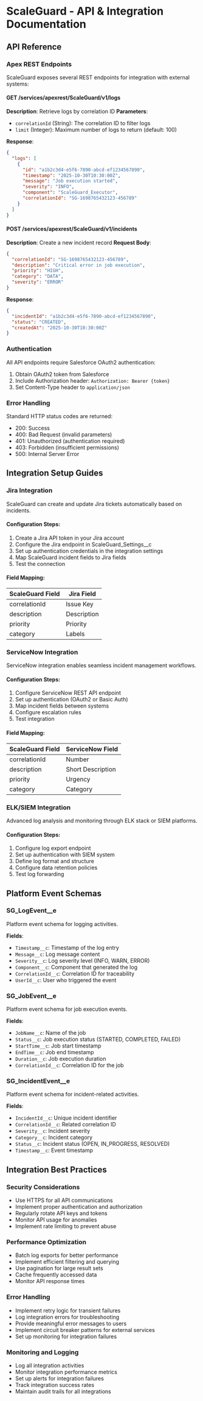# ScaleGuard - API & Integration Documentation

## API Reference

### Apex REST Endpoints

ScaleGuard exposes several REST endpoints for integration with external systems:

#### GET /services/apexrest/ScaleGuard/v1/logs
**Description**: Retrieve logs by correlation ID
**Parameters**:
- `correlationId` (String): The correlation ID to filter logs
- `limit` (Integer): Maximum number of logs to return (default: 100)

**Response**:
```json
{
  "logs": [
    {
      "id": "a1b2c3d4-e5f6-7890-abcd-ef1234567890",
      "timestamp": "2025-10-30T10:30:00Z",
      "message": "Job execution started",
      "severity": "INFO",
      "component": "ScaleGuard_Executor",
      "correlationId": "SG-1698765432123-456789"
    }
  ]
}
```

#### POST /services/apexrest/ScaleGuard/v1/incidents
**Description**: Create a new incident record
**Request Body**:
```json
{
  "correlationId": "SG-1698765432123-456789",
  "description": "Critical error in job execution",
  "priority": "HIGH",
  "category": "DATA",
  "severity": "ERROR"
}
```

**Response**:
```json
{
  "incidentId": "a1b2c3d4-e5f6-7890-abcd-ef1234567890",
  "status": "CREATED",
  "createdAt": "2025-10-30T10:30:00Z"
}
```

### Authentication
All API endpoints require Salesforce OAuth2 authentication:
1. Obtain OAuth2 token from Salesforce
2. Include Authorization header: `Authorization: Bearer {token}`
3. Set Content-Type header to `application/json`

### Error Handling
Standard HTTP status codes are returned:
- 200: Success
- 400: Bad Request (invalid parameters)
- 401: Unauthorized (authentication required)
- 403: Forbidden (insufficient permissions)
- 500: Internal Server Error

## Integration Setup Guides

### Jira Integration
ScaleGuard can create and update Jira tickets automatically based on incidents.

#### Configuration Steps:
1. Create a Jira API token in your Jira account
2. Configure the Jira endpoint in ScaleGuard_Settings__c
3. Set up authentication credentials in the integration settings
4. Map ScaleGuard incident fields to Jira fields
5. Test the connection

#### Field Mapping:
| ScaleGuard Field | Jira Field |
|------------------|------------|
| correlationId    | Issue Key  |
| description      | Description|
| priority         | Priority   |
| category         | Labels     |

### ServiceNow Integration
ServiceNow integration enables seamless incident management workflows.

#### Configuration Steps:
1. Configure ServiceNow REST API endpoint
2. Set up authentication (OAuth2 or Basic Auth)
3. Map incident fields between systems
4. Configure escalation rules
5. Test integration

#### Field Mapping:
| ScaleGuard Field | ServiceNow Field |
|------------------|------------------|
| correlationId    | Number           |
| description      | Short Description|
| priority         | Urgency          |
| category         | Category         |

### ELK/SIEM Integration
Advanced log analysis and monitoring through ELK stack or SIEM platforms.

#### Configuration Steps:
1. Configure log export endpoint
2. Set up authentication with SIEM system
3. Define log format and structure
4. Configure data retention policies
5. Test log forwarding

## Platform Event Schemas

### SG_LogEvent__e
Platform event schema for logging activities.

**Fields**:
- `Timestamp__c`: Timestamp of the log entry
- `Message__c`: Log message content
- `Severity__c`: Log severity level (INFO, WARN, ERROR)
- `Component__c`: Component that generated the log
- `CorrelationId__c`: Correlation ID for traceability
- `UserId__c`: User who triggered the event

### SG_JobEvent__e
Platform event schema for job execution events.

**Fields**:
- `JobName__c`: Name of the job
- `Status__c`: Job execution status (STARTED, COMPLETED, FAILED)
- `StartTime__c`: Job start timestamp
- `EndTime__c`: Job end timestamp
- `Duration__c`: Job execution duration
- `CorrelationId__c`: Correlation ID for the job

### SG_IncidentEvent__e
Platform event schema for incident-related activities.

**Fields**:
- `IncidentId__c`: Unique incident identifier
- `CorrelationId__c`: Related correlation ID
- `Severity__c`: Incident severity
- `Category__c`: Incident category
- `Status__c`: Incident status (OPEN, IN_PROGRESS, RESOLVED)
- `Timestamp__c`: Event timestamp

## Integration Best Practices

### Security Considerations
- Use HTTPS for all API communications
- Implement proper authentication and authorization
- Regularly rotate API keys and tokens
- Monitor API usage for anomalies
- Implement rate limiting to prevent abuse

### Performance Optimization
- Batch log exports for better performance
- Implement efficient filtering and querying
- Use pagination for large result sets
- Cache frequently accessed data
- Monitor API response times

### Error Handling
- Implement retry logic for transient failures
- Log integration errors for troubleshooting
- Provide meaningful error messages to users
- Implement circuit breaker patterns for external services
- Set up monitoring for integration failures

### Monitoring and Logging
- Log all integration activities
- Monitor integration performance metrics
- Set up alerts for integration failures
- Track integration success rates
- Maintain audit trails for all integrations
